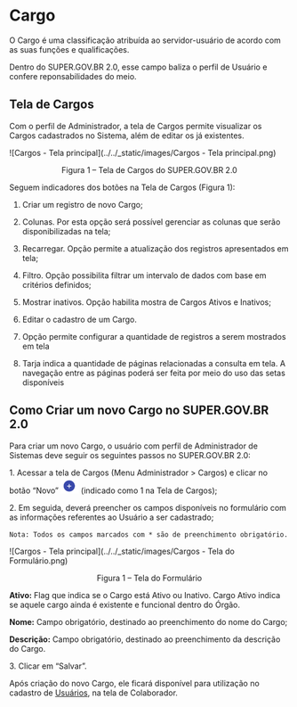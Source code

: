 # Cargo


O Cargo é uma classificação atribuída ao servidor-usuário de acordo com as suas funções e qualificações.

Dentro do SUPER.GOV.BR 2.0, esse campo baliza o perfil de Usuário e confere reponsabilidades do meio. 

## Tela de Cargos
Com o perfil de Administrador, a tela de Cargos permite visualizar os Cargos cadastrados no Sistema, além de editar os já existentes.

![Cargos - Tela principal](../../_static/images/Cargos - Tela principal.png)

<p style="text-align: center;"> Figura 1 – Tela de Cargos do SUPER.GOV.BR 2.0 </p> 

Seguem indicadores dos botões na Tela de Cargos (Figura 1):

1)	Criar um registro de novo Cargo;

2)	Colunas. Por esta opção será possível gerenciar as colunas que serão disponibilizadas na tela;

3)	Recarregar. Opção permite a atualização dos registros apresentados em tela;

4)	Filtro. Opção possibilita filtrar um intervalo de dados com base em critérios definidos;

5)	Mostrar inativos. Opção habilita mostra de Cargos Ativos e Inativos;

6)	Editar o cadastro de um Cargo.

7)	Opção permite configurar a quantidade de registros a serem mostrados em tela

8)	Tarja indica a quantidade de páginas relacionadas a consulta em tela. A navegação entre as páginas poderá ser feita por meio do uso das setas disponíveis

## Como Criar um novo Cargo no SUPER.GOV.BR 2.0

Para criar um novo Cargo, o usuário com perfil de Administrador de Sistemas deve seguir os seguintes passos no SUPER.GOV.BR 2.0: 

1\.	Acessar a tela de Cargos (Menu Administrador > Cargos) e clicar no botão “Novo”  <img src="../../_static/images/Botão de Inclusão (+).png" alt="Botão de Inclusão (+)" style="zoom: 50%;" /> (indicado como 1 na Tela de Cargos);

2\.	Em seguida, deverá preencher os campos disponíveis no formulário com as informações referentes ao Usuário a ser cadastrado;

```{note}
Nota: Todos os campos marcados com * são de preenchimento obrigatório.
```

![Cargos - Tela principal](../../_static/images/Cargos - Tela do Formulário.png)

<p style="text-align: center;"> Figura 1 – Tela do Formulário</p>



**Ativo:** Flag que indica se o Cargo está Ativo ou Inativo. Cargo Ativo indica se aquele cargo ainda é existente e funcional dentro do Órgão.

**Nome:** Campo obrigatório, destinado ao preenchimento do nome do Cargo;

**Descrição:** Campo obrigatório, destinado ao preenchimento da descrição do Cargo.

3\.	Clicar em “Salvar”.

Após criação do novo Cargo, ele ficará disponível para utilização no cadastro de [Usuários](configuraçao/Usuários.md), na tela de Colaborador. 

